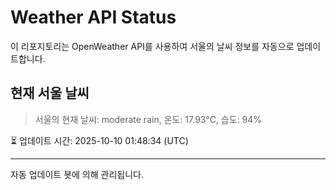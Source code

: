 
# Weather API Status

이 리포지토리는 OpenWeather API를 사용하여 서울의 날씨 정보를 자동으로 업데이트합니다.

## 현재 서울 날씨
> 서울의 현재 날씨: moderate rain, 온도: 17.93°C, 습도: 94%

⏳ 업데이트 시간: 2025-10-10 01:48:34 (UTC)

---
자동 업데이트 봇에 의해 관리됩니다.
